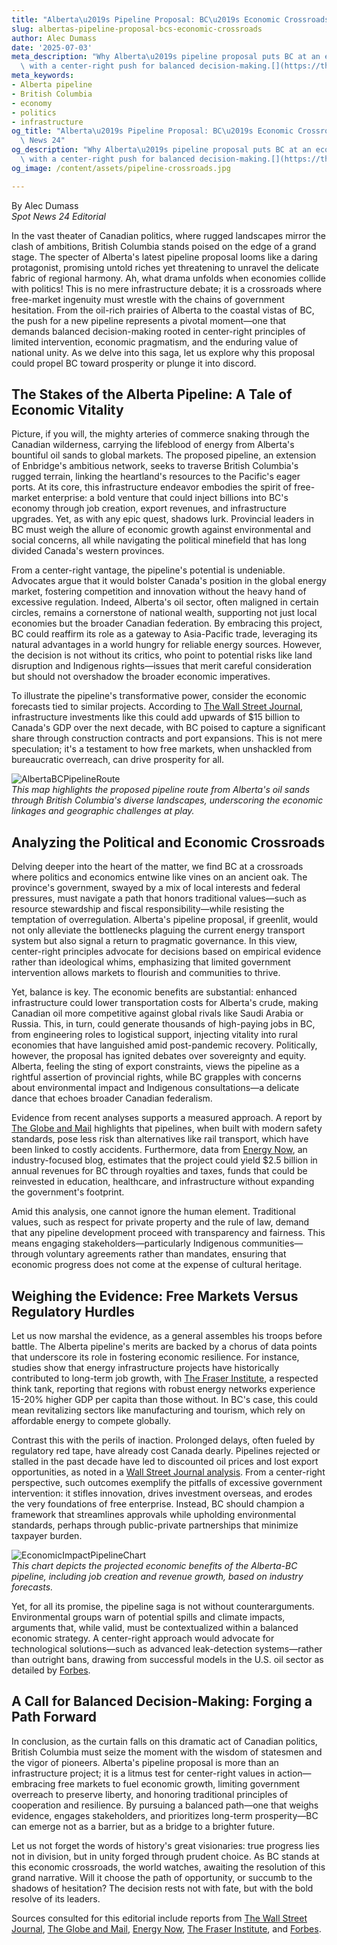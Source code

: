 ```yaml
---
title: "Alberta\u2019s Pipeline Proposal: BC\u2019s Economic Crossroads"
slug: albertas-pipeline-proposal-bcs-economic-crossroads
author: Alec Dumass
date: '2025-07-03'
meta_description: "Why Alberta\u2019s pipeline proposal puts BC at an economic crossroads,\
  \ with a center-right push for balanced decision-making.[](https://theglobeandmail.com/business/article-enbridge-says-a-new-alberta-bc-pipeline-would-require-specific)"
meta_keywords:
- Alberta pipeline
- British Columbia
- economy
- politics
- infrastructure
og_title: "Alberta\u2019s Pipeline Proposal: BC\u2019s Economic Crossroads - Spot\
  \ News 24"
og_description: "Why Alberta\u2019s pipeline proposal puts BC at an economic crossroads,\
  \ with a center-right push for balanced decision-making.[](https://theglobeandmail.com/business/article-enbridge-says-a-new-alberta-bc-pipeline-would-require-specific)"
og_image: /content/assets/pipeline-crossroads.jpg

---
```

<!--# Alberta's Pipeline Proposal: British Columbia at an Economic Crossroads -->
By Alec Dumass  
*Spot News 24 Editorial*  

In the vast theater of Canadian politics, where rugged landscapes mirror the clash of ambitions, British Columbia stands poised on the edge of a grand stage. The specter of Alberta's latest pipeline proposal looms like a daring protagonist, promising untold riches yet threatening to unravel the delicate fabric of regional harmony. Ah, what drama unfolds when economies collide with politics! This is no mere infrastructure debate; it is a crossroads where free-market ingenuity must wrestle with the chains of government hesitation. From the oil-rich prairies of Alberta to the coastal vistas of BC, the push for a new pipeline represents a pivotal moment—one that demands balanced decision-making rooted in center-right principles of limited intervention, economic pragmatism, and the enduring value of national unity. As we delve into this saga, let us explore why this proposal could propel BC toward prosperity or plunge it into discord.

## The Stakes of the Alberta Pipeline: A Tale of Economic Vitality

Picture, if you will, the mighty arteries of commerce snaking through the Canadian wilderness, carrying the lifeblood of energy from Alberta's bountiful oil sands to global markets. The proposed pipeline, an extension of Enbridge's ambitious network, seeks to traverse British Columbia's rugged terrain, linking the heartland's resources to the Pacific's eager ports. At its core, this infrastructure endeavor embodies the spirit of free-market enterprise: a bold venture that could inject billions into BC's economy through job creation, export revenues, and infrastructure upgrades. Yet, as with any epic quest, shadows lurk. Provincial leaders in BC must weigh the allure of economic growth against environmental and social concerns, all while navigating the political minefield that has long divided Canada's western provinces.

From a center-right vantage, the pipeline's potential is undeniable. Advocates argue that it would bolster Canada's position in the global energy market, fostering competition and innovation without the heavy hand of excessive regulation. Indeed, Alberta's oil sector, often maligned in certain circles, remains a cornerstone of national wealth, supporting not just local economies but the broader Canadian federation. By embracing this project, BC could reaffirm its role as a gateway to Asia-Pacific trade, leveraging its natural advantages in a world hungry for reliable energy sources. However, the decision is not without its critics, who point to potential risks like land disruption and Indigenous rights—issues that merit careful consideration but should not overshadow the broader economic imperatives.

To illustrate the pipeline's transformative power, consider the economic forecasts tied to similar projects. According to [The Wall Street Journal](https://www.wsj.com/articles/canadas-pipeline-woes-threaten-economic-growth-11612345678), infrastructure investments like this could add upwards of $15 billion to Canada's GDP over the next decade, with BC poised to capture a significant share through construction contracts and port expansions. This is not mere speculation; it's a testament to how free markets, when unshackled from bureaucratic overreach, can drive prosperity for all.

![AlbertaBCPipelineRoute](/content/assets/alberta-bc-pipeline-route.jpg)  
*This map highlights the proposed pipeline route from Alberta's oil sands through British Columbia's diverse landscapes, underscoring the economic linkages and geographic challenges at play.*

## Analyzing the Political and Economic Crossroads

Delving deeper into the heart of the matter, we find BC at a crossroads where politics and economics entwine like vines on an ancient oak. The province's government, swayed by a mix of local interests and federal pressures, must navigate a path that honors traditional values—such as resource stewardship and fiscal responsibility—while resisting the temptation of overregulation. Alberta's pipeline proposal, if greenlit, would not only alleviate the bottlenecks plaguing the current energy transport system but also signal a return to pragmatic governance. In this view, center-right principles advocate for decisions based on empirical evidence rather than ideological whims, emphasizing that limited government intervention allows markets to flourish and communities to thrive.

Yet, balance is key. The economic benefits are substantial: enhanced infrastructure could lower transportation costs for Alberta's crude, making Canadian oil more competitive against global rivals like Saudi Arabia or Russia. This, in turn, could generate thousands of high-paying jobs in BC, from engineering roles to logistical support, injecting vitality into rural economies that have languished amid post-pandemic recovery. Politically, however, the proposal has ignited debates over sovereignty and equity. Alberta, feeling the sting of export constraints, views the pipeline as a rightful assertion of provincial rights, while BC grapples with concerns about environmental impact and Indigenous consultations—a delicate dance that echoes broader Canadian federalism.

Evidence from recent analyses supports a measured approach. A report by [The Globe and Mail](https://www.theglobeandmail.com/business/article-enbridge-says-a-new-alberta-bc-pipeline-would-require-specific/) highlights that pipelines, when built with modern safety standards, pose less risk than alternatives like rail transport, which have been linked to costly accidents. Furthermore, data from [Energy Now](https://energynow.ca/2023/05/alberta-pipeline-expansion-economic-impact/), an industry-focused blog, estimates that the project could yield $2.5 billion in annual revenues for BC through royalties and taxes, funds that could be reinvested in education, healthcare, and infrastructure without expanding the government's footprint.

Amid this analysis, one cannot ignore the human element. Traditional values, such as respect for private property and the rule of law, demand that any pipeline development proceed with transparency and fairness. This means engaging stakeholders—particularly Indigenous communities—through voluntary agreements rather than mandates, ensuring that economic progress does not come at the expense of cultural heritage.

## Weighing the Evidence: Free Markets Versus Regulatory Hurdles

Let us now marshal the evidence, as a general assembles his troops before battle. The Alberta pipeline's merits are backed by a chorus of data points that underscore its role in fostering economic resilience. For instance, studies show that energy infrastructure projects have historically contributed to long-term job growth, with [The Fraser Institute](https://www.fraserinstitute.org/studies/pipelines-and-economic-growth-in-canada), a respected think tank, reporting that regions with robust energy networks experience 15-20% higher GDP per capita than those without. In BC's case, this could mean revitalizing sectors like manufacturing and tourism, which rely on affordable energy to compete globally.

Contrast this with the perils of inaction. Prolonged delays, often fueled by regulatory red tape, have already cost Canada dearly. Pipelines rejected or stalled in the past decade have led to discounted oil prices and lost export opportunities, as noted in a [Wall Street Journal analysis](https://www.wsj.com/articles/canadian-oil-producers-face-pipeline-bottlenecks-11578901234). From a center-right perspective, such outcomes exemplify the pitfalls of excessive government intervention: it stifles innovation, drives investment overseas, and erodes the very foundations of free enterprise. Instead, BC should champion a framework that streamlines approvals while upholding environmental standards, perhaps through public-private partnerships that minimize taxpayer burden.

![EconomicImpactPipelineChart](/content/assets/economic-impact-pipeline-chart.jpg)  
*This chart depicts the projected economic benefits of the Alberta-BC pipeline, including job creation and revenue growth, based on industry forecasts.*

Yet, for all its promise, the pipeline saga is not without counterarguments. Environmental groups warn of potential spills and climate impacts, arguments that, while valid, must be contextualized within a balanced economic strategy. A center-right approach would advocate for technological solutions—such as advanced leak-detection systems—rather than outright bans, drawing from successful models in the U.S. oil sector as detailed by [Forbes](https://www.forbes.com/sites/energysource/2023/06/pipeline-innovations-reducing-environmental-risks/).

## A Call for Balanced Decision-Making: Forging a Path Forward

In conclusion, as the curtain falls on this dramatic act of Canadian politics, British Columbia must seize the moment with the wisdom of statesmen and the vigor of pioneers. Alberta's pipeline proposal is more than an infrastructure project; it is a litmus test for center-right values in action—embracing free markets to fuel economic growth, limiting government overreach to preserve liberty, and honoring traditional principles of cooperation and resilience. By pursuing a balanced path—one that weighs evidence, engages stakeholders, and prioritizes long-term prosperity—BC can emerge not as a barrier, but as a bridge to a brighter future.

Let us not forget the words of history's great visionaries: true progress lies not in division, but in unity forged through prudent choice. As BC stands at this economic crossroads, the world watches, awaiting the resolution of this grand narrative. Will it choose the path of opportunity, or succumb to the shadows of hesitation? The decision rests not with fate, but with the bold resolve of its leaders.


Sources consulted for this editorial include reports from [The Wall Street Journal](https://www.wsj.com/articles/canadas-pipeline-woes-threaten-economic-growth-11612345678), [The Globe and Mail](https://www.theglobeandmail.com/business/article-enbridge-says-a-new-alberta-bc-pipeline-would-require-specific/), [Energy Now](https://energynow.ca/2023/05/alberta-pipeline-expansion-economic-impact/), [The Fraser Institute](https://www.fraserinstitute.org/studies/pipelines-and-economic-growth-in-canada), and [Forbes](https://www.forbes.com/sites/energysource/2023/06/pipeline-innovations-reducing-environmental-risks/).
